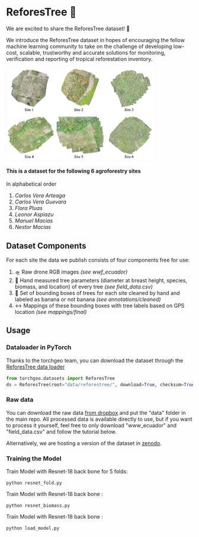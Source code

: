 # ReforesTree 🌴

We are excited to share the ReforesTree dataset! 🎉

We introduce the ReforesTree dataset in hopes of encouraging the fellow machine learning community to take on the challenge of developing low-cost, scalable, trustworthy and accurate solutions for monitoring, verification and reporting of tropical reforestation inventory. 

<img src="utils/illustrations/all_sites.png" alt="illustration of all sites" width="400"/>

#### This is a dataset for the following 6 agroforestry sites
In alphabetical order
1. _Carlos Vera Arteaga_
2. _Carlos Vera Guevara_
3. _Flora Pluas_
4. _Leonor Aspiazu_
5. _Manuel Macias_
6. _Nestor Macias_


## Dataset Components
For each site the data we publish consists of four components free for use:
1. 🛸 Raw drone RGB images _(see wwf_ecuador)_
2. 🌴 Hand measured tree parameters (diameter at breast height, species, biomass, and location) of every tree _(see field_data.csv)_
3. 🔲 Set of bounding boxes of trees for each site cleaned by hand and labeled as banana or not banana _(see annotations/cleaned)_
4. ↔️ Mappings of these bounding boxes with tree labels based on GPS location _(see mappings/final)_

## Usage

### Dataloader in PyTorch

Thanks to the torchgeo team, you can download the dataset through the [ReforesTree data loader](https://torchgeo.readthedocs.io/en/latest/api/datasets.html?highlight=reforestree#reforestree)

```python
from torchgeo.datasets import ReforesTree
ds = ReforesTree(root="data/reforestree/", download=True, checksum=True)
```

### Raw data

You can download the raw data [from dropbox](https://www.dropbox.com/scl/fo/qzlq48k06dbksvrl3kk1o/h?dl=0&rlkey=hpq3r63b1tbpqa02f5tyh8l6s) and put the "data" folder in the main repo. All processed data is available directly to use, but if you want to process it yourself, feel free to only download "www_ecuador" and "field_data.csv" and follow the tutorial below.

Alternatively, we are hosting a version of the dataset in [zenodo](https://zenodo.org/record/6813783).

### Training the Model

Train Model with Resnet-18 back bone for 5 folds:
```
python resnet_fold.py
```

Train Model with Resnet-18 back bone :
```
python resnet_biomass.py
```

Train Model with Resnet-18 back bone :
```
python load_model.py
```







